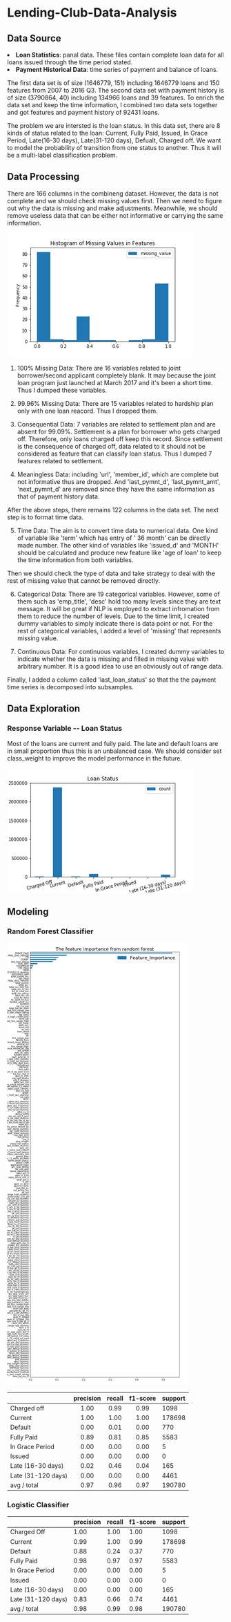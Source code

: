 # Lending-Club-Data-Analysis
## Data Source
<li> <strong>Loan Statistics</strong>: panal data. These files contain complete loan data for all loans issued through the time period stated. </li>
<li><strong>Payment Historical Data</strong>: time series of payment and balance of loans.</li> 

The first data set is of size (1646779, 151) including 1646779  loans and 150 features from 2007 to 2016 Q3. The second data set with payment history is of size (3790864, 40) including 134966 loans and 39 features. To enrich the data set and keep the time information, I combined two data sets together and got features and payment history of 92431 loans. 

The problem we are intersted is the loan status. In this data set, there are 8 kinds of status related to the loan: Current, Fully Paid, Issued, In Grace Period, Late(16-30 days), Late(31-120 days), Defualt, Charged off. We want to model the probability of transition from one status to another. Thus it will be a multi-label classification problem. 

## Data Processing
There are 166 columns in the combineng dataset. However, the data is not complete and we should check missing values first. Then we need to figure out why the data is missing and make adjustments. Meanwhile, we should remove useless data that can be either not informative or carrying the same information.

<img src="/image/missing_value_dist.png">

1. 100% Missing Data: There are 16 variables related to joint borrower/second applicant completely blank. It may because the joint loan program just launched at March 2017 and it's been a short time. Thus I dumped these variables.

2. 99.96% Missing Data: There are 15 variables related to hardship plan only with one loan reacord. Thus I dropped them.

3. Consequential Data: 7 variables are related to settlement plan and are absent for 99.09%. Settlement is a plan for borrower who gets charged off. Therefore, only loans charged off keep this record. Since settlement is the consequence of charged off, data related to it should not be considered as feature that can classify loan status. Thus I dumped 7 features related to settlement.

4. Meaningless Data: including 'url', 'member_id', which are complete but not informative thus are dropped. And 'last_pymnt_d', 'last_pymnt_amt', 'next_pymnt_d' are removed since they have the same information as that of payment history data.

After the above steps, there remains 122 columns in the data set. The next step is to format time data. 

5. Time Data: The aim is to convert time data to numerical data. One kind of variable like 'term' which has entry of ' 36 month' can be directly made number. The other kind of variables like 'issued_d' and 'MONTH' should be calculated and produce new feature like 'age of loan' to keep the time information from both variables.

Then we should check the type of data and take strategy to deal with the rest of missing value that cannot be removed directly. 

6. Categorical Data: There are 19 categorical variables. However, some of them such as 'emp_title', 'desc' hold too many levels since they are text message. It will be great if NLP is employed to extract infromation from them to reduce the number of levels. Due to the time limit, I created dummy variables to simply indicate there is data point or not. For the rest of categorical variables, I added a level of 'missing' that represents missing value. 

7. Continuous Data: For continuous variables, I created dummy variables to indicate whether the data is missing and filled in missing value with arbitrary number. It is a good idea to use an obviously out of range data.

Finally, I added a column called 'last_loan_status' so that the the payment time series is decomposed into subsamples. 

## Data Exploration
### Response Variable -- Loan Status
Most of the loans are current and fully paid. The late and default loans are in small proportion thus this is an unbalanced case. We should consider set class_weight to improve the model performance in the future.

<img src="/image/loan_status_dist.png">

## Modeling
### Random Forest Classifier

<img src="/image/feature_importance.png">

|                    | precision | recall | f1-score | support |
|--------------------|:---------:|:------:|:--------:|:--------|
| Charged off        |      1.00 |   0.99 |     0.99 |    1098 |
| Current            |      1.00 |   1.00 |     1.00 |  178698 |
| Default            |     0.00  |  0.01  |  0.00    |     770 |
| Fully Paid         |      0.89 |  0.81  |    0.85  |    5583 |
| In Grace Period    |   0.00    |  0.00  |    0.00  |       5 |
| Issued             |    0.00   |   0.00 |    0.00  |     0   |
| Late (16-30 days)  |    0.02   |  0.46  |  0.04    |    165  |
| Late (31-120 days) |    0.00   |  0.00  |   0.00   |   4461  |
| avg / total        |    0.97   |   0.96 |    0.97  |  190780 |

### Logistic Classifier

|                   | precision |   recall | f1-score |  support|
|-------------------|:----------|:---------|:---------|:--------|
|       Charged Off |      1.00 |     1.00 |     1.00 |     1098|
|           Current |      0.99 |     1.00 |     0.99 |   178698|
|           Default |      0.88 |     0.24 |     0.37 |      770|
|        Fully Paid |      0.98 |     0.97 |     0.97 |     5583|
|   In Grace Period |      0.00 |     0.00 |     0.00 |        5|
|            Issued |      0.00 |     0.00 |     0.00 |        0|
| Late (16-30 days) |      0.00 |     0.00 |     0.00 |      165|
|Late (31-120 days) |      0.83 |     0.66 |     0.74 |     4461|
|       avg / total |      0.98 |     0.99 |     0.98 |   190780|
